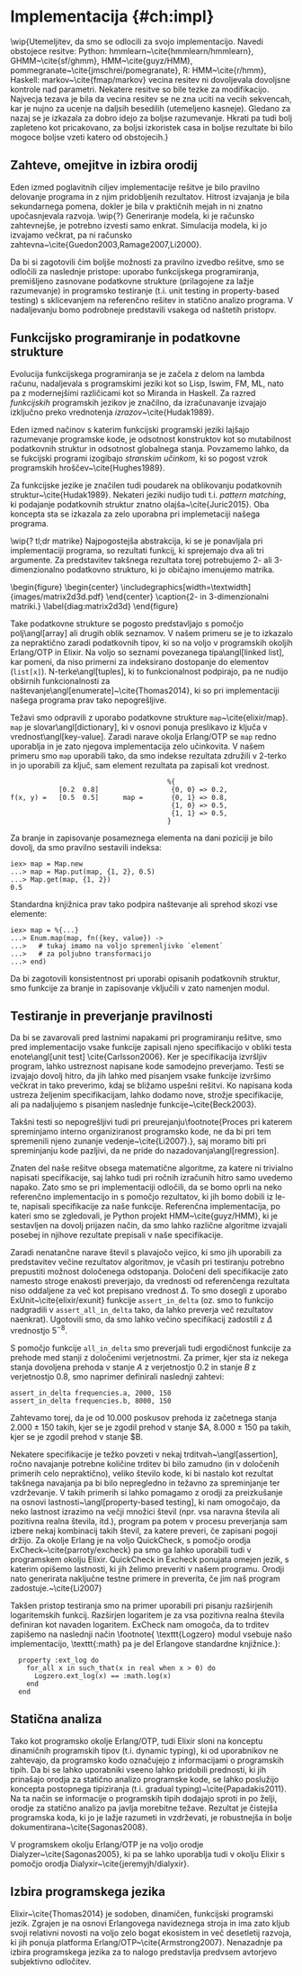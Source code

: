 # Implementacija {#ch:impl}

\wip{Utemeljitev, da smo se odlocili za svojo implementacijo. Navedi obstojece resitve: Python: hmmlearn~\cite{hmmlearn/hmmlearn}, GHMM~\cite{sf/ghmm}, HMM~\cite{guyz/HMM}, pommegranate~\cite{jmschrei/pomegranate}, R: HMM~\cite{r/hmm}, Haskell: markov~\cite{fmap/markov} vecina resitev ni dovoljevala dovoljsne kontrole nad parametri. Nekatere resitve so bile tezke za modifikacijo. Najvecja tezava je bila da vecina resitev se ne zna uciti na vecih sekvencah, kar je nujno za ucenje na daljsih besedilih (utemeljeno kasneje). Gledano za nazaj se je izkazala za dobro idejo za boljse razumevanje. Hkrati pa tudi bolj zapleteno kot pricakovano, za boljsi izkoristek casa in boljse rezultate bi bilo mogoce boljse vzeti katero od obstojecih.}

## Zahteve, omejitve in izbira orodij

Eden izmed poglavitnih ciljev implementacije rešitve je bilo pravilno delovanje programa in z njim pridobljenih rezultatov. Hitrost izvajanja je bila sekundarnega pomena, dokler je bila v praktičnih mejah in ni znatno upočasnjevala razvoja. \wip{?} Generiranje modela, ki je računsko zahtevnejše, je potrebno izvesti samo enkrat. Simulacija modela, ki jo izvajamo večkrat, pa ni računsko zahtevna~\cite{Guedon2003,Ramage2007,Li2000}.

Da bi si zagotovili čim boljše možnosti za pravilno izvedbo rešitve, smo se odločili za naslednje pristope: uporabo funkcijskega programiranja, premišljeno zasnovane podatkovne strukture (prilagojene za lažje razumevanje) in programsko testiranje (t.i. unit testing in property-based testing) s sklicevanjem na referenčno rešitev in statično analizo programa. V nadaljevanju bomo podrobneje predstavili vsakega od naštetih pristopv.

## Funkcijsko programiranje in podatkovne strukture

Evolucija funkcijskega programiranja se je začela z delom na lambda računu, nadaljevala s programskimi jeziki kot so Lisp, Iswim, FM, ML, nato pa z modernejšimi različicami kot so Miranda in Haskell. Za razred *funkcijskih* programskih jezikov je značilno, da izračunavanje izvajajo izključno preko vrednotenja *izrazov*~\cite{Hudak1989}.

Eden izmed načinov s katerim funkcijski programski jeziki lajšajo razumevanje programske kode, je odsotnost konstruktov kot so mutabilnost podatkovnih struktur in odsotnost globalnega stanja. Povzamemo lahko, da se fukcijski programi izogibajo *stranskim učinkom*, ki so pogost vzrok programskih hroščev~\cite{Hughes1989}.

Za funkcijske jezike je značilen tudi poudarek na oblikovanju podatkovnih struktur~\cite{Hudak1989}. Nekateri jeziki nudijo tudi t.i. *pattern matching*, ki podajanje podatkovnih struktur znatno olajša~\cite{Juric2015}. Oba koncepta sta se izkazala za zelo uporabna pri implemetaciji našega programa.

\wip{? tl;dr matrike} Najpogostejša abstrakcija, ki se je ponavljala pri implementaciji programa, so rezultati funkcij, ki sprejemajo dva ali tri argumente. Za predstavitev takšnega rezultata torej potrebujemo 2- ali 3-dimenzionalno podatkovno strukturo, ki jo običajno imenujemo matrika.

\begin{figure}
\begin{center}
\includegraphics[width=\textwidth]{images/matrix2d3d.pdf}
\end{center}
\caption{2- in 3-dimenzionalni matriki.}
\label{diag:matrix2d3d}
\end{figure}

Take podatkovne strukture se pogosto predstavljajo s pomočjo polj\angl[array] ali drugih oblik seznamov. V našem primeru se je to izkazalo za nepraktično zaradi podatkovnih tipov, ki so na voljo v programskih okoljih Erlang/OTP in Elixir. Na voljo so seznami povezanega tipa\angl[linked list], kar pomeni, da niso primerni za indeksirano dostopanje do elementov (`list[x]`). N-terke\angl[tuples], ki to funkcionalnost podpirajo, pa ne nudijo obširnih funkcionalnosti za naštevanje\angl[enumerate]~\cite{Thomas2014}, ki so pri implementaciji našega programa prav tako nepogrešljive.

Težavi smo odpravili z uporabo podatkovne strukture `map`~\cite{elixir/map}. `map` je slovar\angl[dictionary], ki v osnovi ponuja preslikavo iz ključa v vrednost\angl[key-value]. Zaradi narave okolja Erlang/OTP se `map` redno uporablja in je zato njegova implementacija zelo učinkovita. V našem primeru smo `map` uporabili tako, da smo indekse rezultata združili v 2-terko in jo uporabili za ključ, sam element rezultata pa zapisali kot vrednost.

```
                                       %{
            [0.2  0.8]                  {0, 0} => 0.2,
f(x, y) =   [0.5  0.5]      map =       {0, 1} => 0.8,
                                        {1, 0} => 0.5,
                                        {1, 1} => 0.5,
                                       }
```

Za branje in zapisovanje posameznega elementa na dani poziciji je bilo dovolj, da smo pravilno sestavili indeksa:

```
iex> map = Map.new
...> map = Map.put(map, {1, 2}, 0.5)
...> Map.get(map, {1, 2})
0.5
```

Standardna knjižnica prav tako podpira naštevanje ali sprehod skozi vse elemente:

```
iex> map = %{...}
...> Enum.map(map, fn({key, value}) -> 
...>   # tukaj imamo na voljo spremenljivko `element`
...>   # za poljubno transformacijo
...> end)
```

Da bi zagotovili konsistentnost pri uporabi opisanih podatkovnih struktur, smo funkcije za branje in zapisovanje vključili v zato namenjen modul.

## Testiranje in preverjanje pravilnosti

Da bi se zavarovali pred lastnimi napakami pri programiranju rešitve, smo pred implementacijo vsake funkcije zapisali njeno specifikacijo v obliki testa enote\angl[unit test] \cite{Carlsson2006}. Ker je specifikacija izvršljiv program, lahko ustreznost napisane kode samodejno preverjamo. Testi se izvajajo dovolj hitro, da jih lahko med pisanjem vsake funkcije izvršimo večkrat in tako preverimo, kdaj se bližamo uspešni rešitvi. Ko napisana koda ustreza željenim specifikacijam, lahko dodamo nove, strožje specifikacije, ali pa nadaljujemo s pisanjem naslednje funkcije~\cite{Beck2003}.

Takšni testi so nepogrešljivi tudi pri preurejanju\footnote{Proces pri katerem spreminjamo interno organiziranost programsko kode, ne da bi pri tem spremenili njeno zunanje vedenje~\cite{Li2007}.}, saj moramo biti pri spreminjanju kode pazljivi, da ne pride do nazadovanja\angl[regression].

Znaten del naše rešitve obsega matematične algoritme, za katere ni trivialno napisati specifikacije, saj lahko tudi pri ročnih izračunih hitro samo uvedemo napako. Zato smo se pri implementaciji odločili, da se bomo oprli na neko referenčno implementacijo in s pomočjo rezultatov, ki jih bomo dobili iz le-te, napisali specifikacije za naše funkcije. Referenčna implementacija, po kateri smo se zgledovali, je Python projekt HMM~\cite{guyz/HMM}, ki je sestavljen na dovolj prijazen način, da smo lahko različne algoritme izvajali posebej in njihove rezultate prepisali v naše specifikacije.

Zaradi nenatančne narave števil s plavajočo vejico, ki smo jih uporabili za predstavitev večine rezultatov algoritmov, je včasih pri testiranju potrebno prepustiti možnost določenega odstopanja. Določeni deli specifikacije zato namesto stroge enakosti preverjajo, da vrednosti od referenčenga rezultata niso oddaljene za več kot prepisano vrednost $\Delta$. To smo dosegli z uporabo ExUnit~\cite{elixir/exunit} funkcije `assert_in_delta` (oz. smo to funkcijo nadgradili v `assert_all_in_delta` tako, da lahko preverja več rezultatov naenkrat). Ugotovili smo, da smo lahko večino specifikacij zadostili z $\Delta$ vrednostjo $5^{-8}$.

S pomočjo funkcije `all_in_delta` smo preverjali tudi ergodičnost funkcije za prehode med stanji z določenimi verjetnostmi. Za primer, kjer sta iz nekega stanja dovoljena prehoda v stanje $A$ z verjetnostjo 0.2 in stanje $B$ z verjetnostjo 0.8, smo naprimer definirali naslednji zahtevi:

```
assert_in_delta frequencies.a, 2000, 150
assert_in_delta frequencies.b, 8000, 150
```

Zahtevamo torej, da je od $10.000$ poskusov prehoda iz začetnega stanja $2.000\pm150$ takih, kjer se je zgodil prehod v stanje $A, $8.000\pm150$ pa takih, kjer se je zgodil prehod v stanje $B.

Nekatere specifikacije je težko povzeti v nekaj trditvah~\angl[assertion], ročno navajanje potrebne količine trditev bi bilo zamudno (in v določenih primerih celo nepraktično), veliko število kode, ki bi nastalo kot rezultat takšnega navajanja pa bi bilo nepregledno in težavno za spreminjanje ter vzdrževanje. V takih primerih si lahko pomagamo z orodji za preizkušanje na osnovi lastnosti~\angl[property-based testing], ki nam omogočajo, da neko lastnost izrazimo na večji množici števil (npr. vsa naravna števila ali pozitivna realna števila, itd.), program pa potem v procesu preverjanja sam izbere nekaj kombinacij takih števil, za katere preveri, če zapisani pogoji držijo. Za okolje Erlang je na voljo QuickCheck, s pomočjo orodja ExCheck~\cite{parroty/excheck} pa smo ga lahko uporabili tudi v programskem okolju Elixir. QuickCheck in Excheck ponujata omejen jezik, s katerim opišemo lastnosti, ki jih želimo preveriti v našem programu. Orodji nato generirata naključne testne primere in preverita, če jim naš program zadostuje.~\cite{Li2007}

Takšen pristop testiranja smo na primer uporabili pri pisanju razširjenih logaritemskih funkcij. Razširjen logaritem je za vsa pozitivna realna števila definiran kot navaden logaritem. ExCheck nam omogoča, da to trditev zapišemo na naslednji način \footnote{	\texttt{Logzero} modul vsebuje našo implementacijo, \texttt{:math} pa je del Erlangove standardne knjižnice.}:

```
  property :ext_log do
    for_all x in such_that(x in real when x > 0) do
      Logzero.ext_log(x) == :math.log(x)
    end
  end
```

## Statična analiza

Tako kot programsko okolje Erlang/OTP, tudi Elixir sloni na konceptu dinamičnih programskih tipov (t.i. dynamic typing), ki od uporabnikov ne zahtevajo, da programsko kodo označujejo z informacijami o programskih tipih. Da bi se lahko uporabniki vseeno lahko pridobili prednosti, ki jih prinašajo orodja za statično analizo programske kode, se lahko poslužijo koncepta postopnega tipiziranja (t.i. gradual typing)~\cite{Papadakis2011}. Na ta način se informacije o programskih tipih dodajajo sproti in po želji, orodje za statično analizo pa javlja morebitne težave. Rezultat je čistejša programska koda, ki jo je lažje razumeti in vzdrževati, je robustnejša in bolje dokumentirana~\cite{Sagonas2008}.

V programskem okolju Erlang/OTP je na voljo orodje Dialyzer~\cite{Sagonas2005}, ki pa se lahko uporablja tudi v okolju Elixir s pomočjo orodja Dialyxir~\cite{jeremyjh/dialyxir}.

## Izbira programskega jezika

Elixir~\cite{Thomas2014} je sodoben, dinamičen, funkcijski programski jezik. Zgrajen je na osnovi Erlangovega navideznega stroja in ima zato kljub svoji relativni novosti na voljo zelo bogat ekosistem in več desetletij razvoja, ki jih ponuja platforma Erlang/OTP~\cite{Armstrong2007}. Nenazadnje pa izbira programskega jezika za to nalogo predstavlja predvsem avtorjevo subjektivno odločitev.
